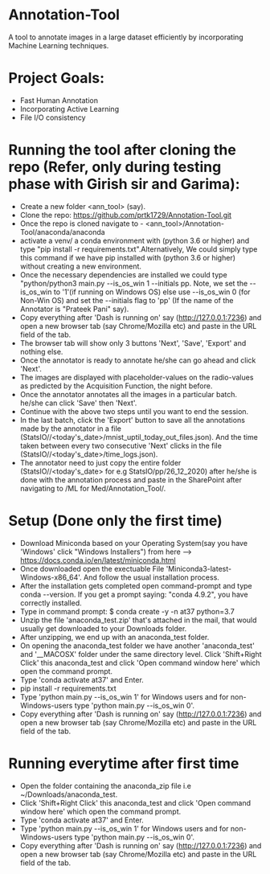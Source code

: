 # Annotation-Tool
A tool to annotate images in a large dataset efficiently by incorporating Machine Learning techniques.


# Project Goals:
* Fast Human Annotation
* Incorporating Active Learning
* File I/O consistency

# Running the tool after cloning the repo (Refer, only during testing phase with Girish sir and Garima):
* Create a new folder <ann_tool> (say).
* Clone the repo: https://github.com/prtk1729/Annotation-Tool.git
* Once the repo is cloned navigate to - <ann_tool>/Annotation-Tool/anaconda/anaconda
* activate a venv/ a conda environment with (python 3.6 or higher) and type "pip install -r requirements.txt".Alternatively, We could simply type this command if we have pip installed with (python 3.6 or higher) without creating a new environment.
* Once the necessary dependencies are installed we could type "python/python3 main.py --is_os_win 1 --initials pp. Note, we set the --is_os_win to '1'(if running on Windows OS) else use --is_os_win 0 (for Non-Win OS) and set the --initials flag to 'pp' (If the name of the Annotator is "Prateek Pani" say).
* Copy everything after 'Dash is running on' say (http://127.0.0.1:7236) and open a new browser tab (say Chrome/Mozilla etc) and paste in the URL field of the tab.
* The browser tab will show only 3 buttons 'Next', 'Save', 'Export' and nothing else.
* Once the annotator is ready to annotate he/she can go ahead and click 'Next'. 
* The images are displayed with placeholder-values on the radio-values as predicted by the Acquisition Function, the night before.
* Once the annotator annotates all the images in a particular batch. he/she can click 'Save' then 'Next'.
* Continue with the above two steps until you want to end the session.
* In the last batch, click the 'Export' button to save all the annotations made by the annotator in a file (StatsIO/<initials>/<today's_date>/mnist_uptil_today_out_files.json). And the time taken between every two consecutive 'Next' clicks in the file (StatsIO/<initials>/<today's_date>/time_logs.json).
* The annotator need to just copy the entire folder (StatsIO/<initials>/<today's_date>  for e.g StatsIO/pp/26_12_2020) after he/she is done with the annotation process and paste in the SharePoint after navigating to /ML for Med/Annotation_Tool/<gv or gn or pp>. 



# Setup (Done only the first time)
* Download Miniconda based on your Operating System(say you have 'Windows' click "Windows Installers") from here --> https://docs.conda.io/en/latest/miniconda.html
* Once downloaded open the exectuable File 'Miniconda3-latest-Windows-x86_64'. And follow the usual installation process.
* After the installation gets completed open command-prompt and type conda --version. If you get a prompt saying: "conda 4.9.2", you have correctly installed.
* Type in command prompt: 
     $ conda create -y -n at37 python=3.7
* Unzip the file 'anaconda_test.zip' that's attached in the mail, that would usually get downloaded to your Downloads folder.
* After unzipping, we end up with an anaconda_test folder.
* On opening the anaconda_test folder we have another 'anaconda_test' and '__MACOSX' folder under the same directory level. Click 'Shift+Right Click' this anaconda_test and click 'Open command window here' which open the command prompt.
* Type 'conda activate at37' and Enter.
* pip install -r requirements.txt
* Type 'python main.py --is_os_win 1' for Windows users and for non-Windows-users type 'python main.py --is_os_win 0'.
* Copy everything after 'Dash is running on' say (http://127.0.0.1:7236) and open a new browser tab (say Chrome/Mozilla etc) and paste in the URL field of the tab.


# Running everytime after first time
* Open the folder containing the anaconda_zip file i.e ~/Downloads/anaconda_test.
* Click 'Shift+Right Click' this anaconda_test and click 'Open command window here' which open the command prompt.
* Type 'conda activate at37' and Enter.
* Type 'python main.py --is_os_win 1' for Windows users and for non-Windows-users type 'python main.py --is_os_win 0'.
* Copy everything after 'Dash is running on' say (http://127.0.0.1:7236) and open a new browser tab (say Chrome/Mozilla etc) and paste in the URL field of the tab.

